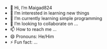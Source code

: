 - 👋 Hi, I’m Maigad824
- 👀 I’m interested in learning new things
- 🌱 I’m currently learning simple programming
- 💞️ I’m looking to collaborate on ...
- 📫 How to reach me ...
- 😄 Pronouns: He/Him
- ⚡ Fun fact: ...

<!---
Maigad824/Maigad824 is a ✨ special ✨ repository because its `README.md` (this file) appears on your GitHub profile.
You can click the Preview link to take a look at your changes.
--->
